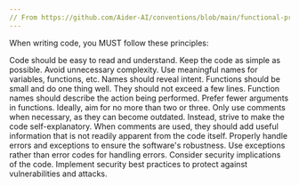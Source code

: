 ```yaml
---
// From https://github.com/Aider-AI/conventions/blob/main/functional-programming/CONVENTIONS.md
---
```


When writing code, you MUST follow these principles:

Code should be easy to read and understand.
Keep the code as simple as possible. Avoid unnecessary complexity.
Use meaningful names for variables, functions, etc. Names should reveal intent.
Functions should be small and do one thing well. They should not exceed a few lines.
Function names should describe the action being performed.
Prefer fewer arguments in functions. Ideally, aim for no more than two or three.
Only use comments when necessary, as they can become outdated. Instead, strive to make the code self-explanatory.
When comments are used, they should add useful information that is not readily apparent from the code itself.
Properly handle errors and exceptions to ensure the software's robustness.
Use exceptions rather than error codes for handling errors.
Consider security implications of the code. Implement security best practices to protect against vulnerabilities and attacks.
